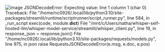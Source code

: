 ![image](https://github.com/NathanC0926/spark-seprep/assets/147186779/8a229c05-a3fb-49b2-adac-f89c9d0c8526)
JSONDecodeError: Expecting value: line 1 column 1 (char 0)
Traceback:
File "/home/nc0926/.local/lib/python3.10/site-packages/streamlit/runtime/scriptrunner/script_runner.py", line 584, in _run_script
    exec(code, module.__dict__)
File "/mnt/c/Users/natha/whisper-self-hosted-llm/whisper-model-service/streamlit/whisper_client.py", line 19, in <module>
    response_json = response.json()
File "/home/nc0926/.local/lib/python3.10/site-packages/requests/models.py", line 975, in json
    raise RequestsJSONDecodeError(e.msg, e.doc, e.pos)
